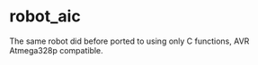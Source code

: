 robot_aic
=========

The same robot did before ported to using only C functions, AVR Atmega328p compatible.
